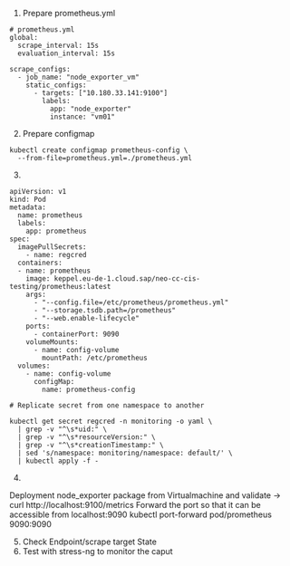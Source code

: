 

1. Prepare prometheus.yml

```
# prometheus.yml
global:
  scrape_interval: 15s
  evaluation_interval: 15s

scrape_configs:
  - job_name: "node_exporter_vm"
    static_configs:
      - targets: ["10.180.33.141:9100"]
        labels:
          app: "node_exporter"
          instance: "vm01"

```

2. Prepare configmap

```
kubectl create configmap prometheus-config \
  --from-file=prometheus.yml=./prometheus.yml
```

3. 

```
apiVersion: v1
kind: Pod
metadata:
  name: prometheus
  labels:
    app: prometheus
spec:
  imagePullSecrets:
    - name: regcred
  containers:
  - name: prometheus
    image: keppel.eu-de-1.cloud.sap/neo-cc-cis-testing/prometheus:latest
    args:
      - "--config.file=/etc/prometheus/prometheus.yml"
      - "--storage.tsdb.path=/prometheus"
      - "--web.enable-lifecycle"
    ports:
      - containerPort: 9090
    volumeMounts:
      - name: config-volume
        mountPath: /etc/prometheus
  volumes:
    - name: config-volume
      configMap:
        name: prometheus-config

# Replicate secret from one namespace to another

kubectl get secret regcred -n monitoring -o yaml \
  | grep -v "^\s*uid:" \
  | grep -v "^\s*resourceVersion:" \
  | grep -v "^\s*creationTimestamp:" \
  | sed 's/namespace: monitoring/namespace: default/' \
  | kubectl apply -f -

```

4. 

Deployment node_exporter package from Virtualmachine and validate -> curl http://localhost:9100/metrics
Forward the port so that it can be accessible from localhost:9090
kubectl port-forward pod/prometheus 9090:9090

5. Check Endpoint/scrape target State
6. Test with stress-ng to monitor the caput
